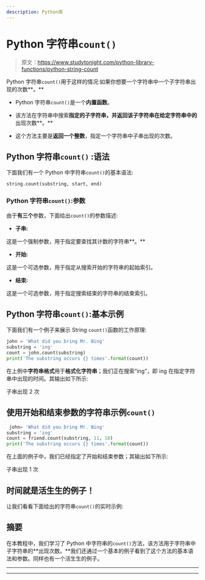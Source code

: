 ```yaml
---
description: Python库
---
```


# Python 字符串`count()`

> 原文：<https://www.studytonight.com/python-library-functions/python-string-count>

Python 字符串`count()`用于这样的情况:如果你想要一个字符串中一个子字符串出现的次数**。**

*   Python 字符串`count()`是一个**内置函数**。

*   该方法在字符串中搜索**指定的子字符串，并返回该子字符串在给定字符串中的**出现次数**。**

*   这个方法主要是**返回一个整数**，指定一个字符串中子串出现的次数。

## Python 字符串``count()`` :语法

下面我们有一个 Python 中字符串`count()`的基本语法:

```py
string.count(substring, start, end)
```

### Python 字符串`count()`:参数

由于**有三个**参数，下面给出`count()`的参数描述:

*   **子串:**

这是一个强制参数，用于指定要查找其计数的字符串**。**

*   **开始:**

这是一个可选参数，用于指定从搜索开始的字符串的起始索引。

*   **结束:**

这是一个可选参数，用于指定搜索结束的字符串的结束索引。

## Python 字符串`count()`:基本示例

下面我们有一个例子来展示 String `count()`函数的工作原理:

```py
john = 'What did you bring Mr. Bing'
substring = 'ing'
count = john.count(substring)
print('The substring occurs {} times'.format(count))
```

在上例中**字符串格式**用于**格式化字符串**；我们正在搜索“ing”，即 ing 在指定字符串中出现的时间。其输出如下所示:

子串出现 2 次

## 使用开始和结束参数的字符串示例`count()`

```py
 john= 'What did you bring Mr. Bing'
substring = 'ing'
count = friend.count(substring, 11, 18)
print('The substring occurs {} times'.format(count))
```

在上面的例子中，我们已经指定了开始和结束参数；其输出如下所示:

子串出现 1 次

## 时间就是活生生的例子！

让我们看看下面给出的字符串`count()`的实时示例:

## 摘要

在本教程中，我们学习了 Python 中字符串的`count()`方法，该方法用于字符串中子字符串的**出现次数。**我们还通过一个基本的例子看到了这个方法的基本语法和参数。同样也有一个活生生的例子。

* * *

* * *